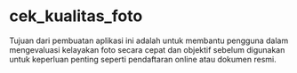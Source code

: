 # cek_kualitas_foto
Tujuan dari pembuatan aplikasi ini adalah untuk membantu pengguna dalam mengevaluasi kelayakan foto secara cepat dan objektif sebelum digunakan untuk keperluan penting seperti pendaftaran online atau dokumen resmi.
